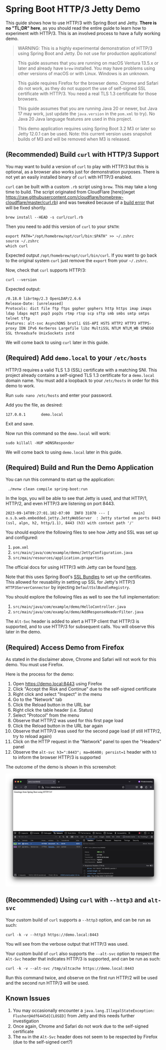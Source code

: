 # Spring Boot HTTP/3 Jetty Demo

This guide shows how to use HTTP/3 with Spring Boot and Jetty. **There is no "TL;DR" here**, as you should 
read the entire guide to learn how to experiment with HTTP/3. This is an involved process to have a fully
working demo.

> WARNING: This is a highly experimental demonstration of HTTP/3 using Spring Boot and Jetty.
> Do not use for production applications!
 
> This guide assumes that you are running on macOS Ventura 13.5.x or later and already have `brew` installed.
> You may have problems using other versions of macOS or with Linux. Windows is an unknown.

> This guide requires Firefox for the browser demo. Chrome and Safari do not work, as they do not support the use 
> of self-signed SSL certificate with HTTP/3. You need a real TLS 1.3 certificate for those browsers.

> This guide assumes that you are running Java 20 or newer, but Java 17 may work, just update the `java.version` 
> in the `pom.xml` to try). No Java 20 Java language features are used in this project.

> This demo application requires using Spring Boot 3.2 M3 or later so Jetty 12.0.1 can be used.
> Note: this current version uses snapshot builds of M3 and will be removed when M3 is released.

## (Recommended) Build `curl` with HTTP/3 Support

You may want to build a version of `curl` to play with HTTP/3 but this is optional, as a browser also works just for
demonstration purposes. There is not yet an easily installed binary of `curl` with HTTP/3 enabled.

`curl` can be built with a custom `.rb` script using `brew`. This may take a long time to build. The script
originated from CloudFlare [here](wget https://raw.githubusercontent.com/cloudflare/homebrew-cloudflare/master/curl.rb)
and was tweaked because of a [build error](https://github.com/curl/curl/issues/11850) that will be fixed shortly.

```shell
brew install --HEAD -s curl/curl.rb
```

Then you need to add this version of `curl` to  your `$PATH`:

```shell
export PATH="/opt/homebrew/opt/curl/bin:$PATH" >> ~/.zshrc
source ~/.zshrc
which curl
```
Expected output `/opt/homebrew/opt/curl/bin/curl`. If you want to go back to the original system `curl` just remove 
the `export` from your `~/.zshrc`.

Now, check that `curl` supports HTTP/3:
```shell
curl --version
```

Expected output:
```
/0.18.0 librtmp/2.3 OpenLDAP/2.6.6
Release-Date: [unreleased]
Protocols: dict file ftp ftps gopher gophers http https imap imaps ldap ldaps mqtt pop3 pop3s rtmp rtsp scp sftp smb smbs smtp smtps telnet tftp
Features: alt-svc AsynchDNS brotli GSS-API HSTS HTTP2 HTTP3 HTTPS-proxy IDN IPv6 Kerberos Largefile libz MultiSSL NTLM NTLM_WB SPNEGO SSL threadsafe UnixSockets zstd
```

We will come back to using `curl` later in this guide.

## (Required) Add `demo.local` to your `/etc/hosts`

HTTP/3 requires a valid TLS 1.3 (SSL) certificate with a matching SNI. This project already contains a self-signed 
TLS 1.3 certificate for a `demo.local` domain name. You must add a loopback to your `/etc/hosts` in order for this 
demo to work.

Run `sudo nano /etc/hosts` and enter your password.

Add you the file, as desired:
```
127.0.0.1       demo.local
```
Exit and save.

Now run this command so the `demo.local` will work:
```shell
sudo killall -HUP mDNSResponder
```

We will come back to using `demo.local` later in this guide.

## (Required) Build and Run the Demo Application

You can run this command to start up the application:

```shell
 ./mvnw clean compile spring-boot:run
```

In the logs, you will be able to see that Jetty is used, and that HTTP/1, HTTP/2, and even HTTP/3 are listening on 
port 8443.

```
2023-09-14T09:27:01.102-07:00  INFO 31070 --- [           main] o.s.b.web.embedded.jetty.JettyWebServer  : Jetty started on ports 8443 (ssl, alpn, h2, http/1.1), 8443 (h3) with context path '/'
```

You should explore the following files to see how Jetty and SSL was set up and configured:

1. `pom.xml`
2. `src/main/java/com/example/demo/JettyConfiguration.java`
3. `src/main/resources/application.properties`

The official docs for using HTTP/3 with Jetty can be found [here](https://eclipse.dev/jetty/documentation/jetty-11/programming-guide/index.html#pg-server-http-connector-protocol-http3).

Note that this uses Spring Boot's [SSL Bundles](https://spring.io/blog/2023/06/07/securing-spring-boot-applications-with-ssl) 
to set up the certificates. This allowed for reusability in setting up SSL for Jetty's HTTP/3 `HTTP3ServerConnector`
by injecting `DefaultSslBundleRegistry`.

You should explore the following files as well to see the full implementation:

1. `src/main/java/com/example/demo/HelloController.java`
2. `src/main/java/com/example/demo/AddResponseHeaderFilter.java`

The `Alt-Svc` header is added to alert a HTTP client that HTTP/3 is supported, and to use HTTP/3 for subsequent calls.
You will observe this later in the demo.

## (Required) Access Demo from Firefox

As stated in the disclaimer above, Chrome and Safari will not work for this demo. You must use Firefox.

Here is the process for the demo:

1. Open https://demo.local:8443 using Firefox
2. Click "Accept the Risk and Continue" due to the self-signed certificate
3. Right click and select "Inspect" in the menu
4. Go to the "Network" tab
5. Click the Reload button in the URL bar
6. Right click the table header (i.e. Status)
7. Select "Protocol" from the menu
8. Observe that HTTP/2 was used for this first page load
9. Click the Reload button in the URL bar again
10. Observe that HTTP/3 was used for the second page load (if still HTTP/2, try to reload again)
11. Click on the HTTP request in the "Network" panel to open the "Headers" panel
12. Observe the `alt-svc h3=":8443"; ma=86400; persist=1` header with `h3` to inform the browser HTTP/3 is supported

The outcome of the demo is shown in this screenshot:

![Screenshot of Firefox with HTTP/3.](images/firefox-screenshot.png)

## (Recommended) Using `curl` with `--http3` and `alt-svc`

Your custom build of `curl` supports a `--http3` option, and can be run as such:

```shell
curl -k -v --http3 https://demo.local:8443
```

You will see from the verbose output that HTTP/3 was used.

Your custom build of `curl` also supports the `--alt-svc` option to respect the `Alt-Svc` header that indicates
HTTP/3 is supported, and can be run as such:

```shell
curl -k -v --alt-svc /tmp/altcache https://demo.local:8443
```

Run this command twice, and observe on the first run HTTP/2 will be used and the second run HTTP/3 will be used.

## Known Issues

1. You may occasionally encounter a `java.lang.IllegalStateException: Flusher@4df6445d[CLOSED]` from Jetty and this needs further investigation
2. Once again, Chrome and Safari do not work due to the self-signed certificate
3. The `ma` in the `Alt-Svc` header does not seem to be respected by Firefox (due to the self-signed cert?)

